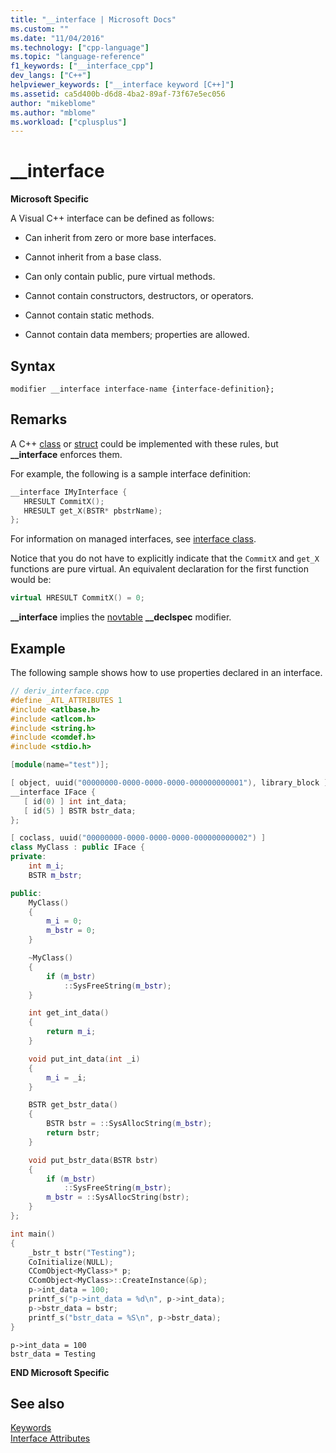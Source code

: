 ```yaml
---
title: "__interface | Microsoft Docs"
ms.custom: ""
ms.date: "11/04/2016"
ms.technology: ["cpp-language"]
ms.topic: "language-reference"
f1_keywords: ["__interface_cpp"]
dev_langs: ["C++"]
helpviewer_keywords: ["__interface keyword [C++]"]
ms.assetid: ca5d400b-d6d8-4ba2-89af-73f67e5ec056
author: "mikeblome"
ms.author: "mblome"
ms.workload: ["cplusplus"]
---
```

# __interface

**Microsoft Specific**

A Visual C++ interface can be defined as follows:

- Can inherit from zero or more base interfaces.

- Cannot inherit from a base class.

- Can only contain public, pure virtual methods.

- Cannot contain constructors, destructors, or operators.

- Cannot contain static methods.

- Cannot contain data members; properties are allowed.

## Syntax

```
modifier __interface interface-name {interface-definition};
```

## Remarks

A C++ [class](../cpp/class-cpp.md) or [struct](../cpp/struct-cpp.md) could be implemented with these rules, but **__interface** enforces them.

For example, the following is a sample interface definition:

```cpp
__interface IMyInterface {
   HRESULT CommitX();
   HRESULT get_X(BSTR* pbstrName);
};
```

For information on managed interfaces, see [interface class](../windows/interface-class-cpp-component-extensions.md).

Notice that you do not have to explicitly indicate that the `CommitX` and `get_X` functions are pure virtual. An equivalent declaration for the first function would be:

```cpp
virtual HRESULT CommitX() = 0;
```

**__interface** implies the [novtable](../cpp/novtable.md) **__declspec** modifier.

## Example

The following sample shows how to use properties declared in an interface.

```cpp
// deriv_interface.cpp
#define _ATL_ATTRIBUTES 1
#include <atlbase.h>
#include <atlcom.h>
#include <string.h>
#include <comdef.h>
#include <stdio.h>

[module(name="test")];

[ object, uuid("00000000-0000-0000-0000-000000000001"), library_block ]
__interface IFace {
   [ id(0) ] int int_data;
   [ id(5) ] BSTR bstr_data;
};

[ coclass, uuid("00000000-0000-0000-0000-000000000002") ]
class MyClass : public IFace {
private:
    int m_i;
    BSTR m_bstr;

public:
    MyClass()
    {
        m_i = 0;
        m_bstr = 0;
    }

    ~MyClass()
    {
        if (m_bstr)
            ::SysFreeString(m_bstr);
    }

    int get_int_data()
    {
        return m_i;
    }

    void put_int_data(int _i)
    {
        m_i = _i;
    }

    BSTR get_bstr_data()
    {
        BSTR bstr = ::SysAllocString(m_bstr);
        return bstr;
    }

    void put_bstr_data(BSTR bstr)
    {
        if (m_bstr)
            ::SysFreeString(m_bstr);
        m_bstr = ::SysAllocString(bstr);
    }
};

int main()
{
    _bstr_t bstr("Testing");
    CoInitialize(NULL);
    CComObject<MyClass>* p;
    CComObject<MyClass>::CreateInstance(&p);
    p->int_data = 100;
    printf_s("p->int_data = %d\n", p->int_data);
    p->bstr_data = bstr;
    printf_s("bstr_data = %S\n", p->bstr_data);
}
```

```Output
p->int_data = 100
bstr_data = Testing
```

**END Microsoft Specific**

## See also

[Keywords](../cpp/keywords-cpp.md)<br/>
[Interface Attributes](../windows/attributes/interface-attributes.md)